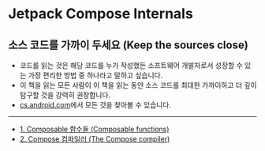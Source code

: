 # Jetpack Compose Internals

## 소스 코드를 가까이 두세요 (Keep the sources close)
- 코드를 읽는 것은 해당 코드를 누가 작성했든 소프트웨어 개발자로서 성장할 수 있는 가장 편리한 방법 중 하나라고 말하고 싶습니다. 
- 이 책을 읽는 모든 사람이 이 책을 읽는 동안 소스 코드를 최대한 가까이하고 더 깊이 탐구할 것을 강력히 권장합니다. 
- [cs.android.com](https://cs.android.com/)에서 모든 것을 찾아볼 수 있습니다. 

---

- [1. Composable 함수들 (Composable functions)](./ComposableFunctions/README.md)
- [2. Compose 컴파일러 (The Compose compiler)](./ComposeCompiler/README.md)

